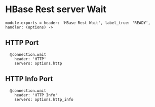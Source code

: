 
# HBase Rest server Wait

    module.exports = header: 'HBase Rest Wait', label_true: 'READY', handler: (options) ->

## HTTP Port

      @connection.wait
        header: 'HTTP'
        servers: options.http

## HTTP Info Port

      @connection.wait
        header: 'HTTP Info'
        servers: options.http_info

